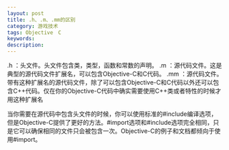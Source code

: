 ```yaml
---
layout: post
title: .h、.m、.mm的区别
category: 游戏技术
tags: Objective　C
keywords: 
description: 
---
```

.h ：头文件。头文件包含类，类型，函数和常数的声明。 
.m ：源代码文件。这是典型的源代码文件扩展名，可以包含Objective-C和C代码。 
.mm ：源代码文件。带有这种扩展名的源代码文件，除了可以包含Objective-C和C代码以外还可以包含C++代码。仅在你的Objective-C代码中确实需要使用C++类或者特性的时候才用这种扩展名

当你需要在源代码中包含头文件的时候，你可以使用标准的#include编译选项，但是Objective-C提供了更好的方法。#import选项和#include选项完全相同，只是它可以确保相同的文件只会被包含一次。Objective-C的例子和文档都倾向于使用#import。



